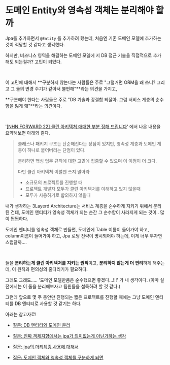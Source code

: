 # 도메인 Entity와 영속성 객체는 분리해야 할까

Jpa를 추가하면서 `@Entity` 를 추가하려 했는데, 처음엔 기존 도메인 모델에 추가하는 것이 적당할 것 같다고 생각했다.

하지만, 비즈니스 영역을 해결하는 도메인 모델에 저 DB 접근 기술을 직접적으로 추가해도 되는걸까? 고민이 되었다.

<br/>

이 고민에 대해서 **구분하지 않는다는 사람들은 주로 "그럴거면 ORM을 왜 쓰니? 그리고 그 둘의 변경 주기가 같아서 불편해"**라는 의견을 가지고,

**구분해야 한다는 사람들은 주로 "DB 기술과 강결합 되잖아. 그럼 서비스 계층의 순수함을 잃게 돼"**라는 의견이다.

<br/>

'[[NHN FORWARD 22] 클린 아키텍처 애매한 부분 정해 드립니다](https://youtu.be/g6Tg6_qpIVc?t=2047)' 에서 나온 내용을 요약해보면 아래와 같다.

> 클래스나 패키지 구조는 단순해진다는 장점이 있지만, 영속성 계층과 도메인 계층이 하나로 붙어버리는 단점이 있다.
>
> 분리하면 핵심 업무 규칙에 대한 고민에 집중할 수 있으며 이 이점이 더 크다.
>
> 다만 클린 아키텍처 이럴땐 쓰지 말아라
>
> - 소규모의 프로젝트를 진행할 때
> - 프로젝트 개발자 모두가 클린 아키텍처를 이해하고 있지 않을때
> - 모두가 사용하기로 합의하지 않을때



내가 생각하는 3Layerd Architecture는 서비스 계층을 순수하게 지키기 위해서 분리된 건데, 도메인 엔티티가 영속성 객체가 되는 순간 그 순수함이 사라지게 되는 것이.. 많이 찝찝하다.

도메인 엔티티를 영속성 객체로 만들면, 도메인에 Table 이름이 들어가야 하고, column이름이 들어가야 하고, Jpa 로딩 전략이 명시되어야 하는데, 이게 너무 부자연스럽달까....

<br/>

둘을 **분리하는게 클린 아키텍처를 지키는 원칙**이고, **분리하지 않는게 더 편리**하게 해주는데, 이 원칙과 편의성의 줄다리기가 필요하다.

그래도 그래도..... '도메인 모델만큼은 순수했으면 좋겠다...!!!' 가 내 생각이다. (아마 실전에서는 이 둘을 분리해보자고 팀원들을 설득하려 할 것 같다.)

그런데 앞으로 몇 주 동안만 진행되는 짧은 프로젝트를 진행할 때에는 그냥 도메인 엔티티를 DB 엔티티로 사용할 것 같기는 하다.

아래는 참고자료!

- [질문: DB 엔티티와 도메인 분리](https://www.inflearn.com/community/questions/945855/db-%EC%97%94%ED%8B%B0%ED%8B%B0%EC%99%80-%EB%8F%84%EB%A9%94%EC%9D%B8-%EB%B6%84%EB%A6%AC?focusComment=280701)

- [질문: 진짜 객체지향에서는 jpa가 의미없는게 아닌가하는 생각](https://www.inflearn.com/community/questions/978220/%EC%A7%84%EC%A7%9C-%EA%B0%9D%EC%B2%B4%EC%A7%80%ED%96%A5%EA%B3%BC-%ED%85%8C%EC%8A%A4%ED%8A%B8%ED%95%98%EA%B8%B0-%EC%89%AC%EC%9A%B4-%EC%BD%94%EB%93%9C%EB%A5%BC-%EC%9C%84%ED%97%A4%EC%84%9C%EB%8A%94-jpa%EA%B0%80-%EC%9D%98%EB%AF%B8%EC%97%86%EB%8A%94%EA%B2%8C-%EC%95%84%EB%8B%8C%EA%B0%80%ED%95%98%EB%8A%94-%EC%83%9D%EA%B0%81%EC%9D%B4-%EB%93%A4%EC%96%B4%EC%9A%94)

- [질문: jpa의 더티체킹 사용에 대해서](https://www.inflearn.com/community/questions/947209/jpa%EC%9D%98-%EB%8D%94%ED%8B%B0%EC%B2%B4%ED%82%B9-%EC%82%AC%EC%9A%A9%EC%97%90-%EB%8C%80%ED%95%B4%EC%84%9C)

- [질문: 도메인 객체와 영속성 객체를 구분하게 되면](https://www.inflearn.com/community/questions/1146350/%EB%8F%84%EB%A9%94%EC%9D%B8-%EA%B0%9D%EC%B2%B4%EC%99%80-%EC%98%81%EC%86%8D%EC%84%B1-%EA%B0%9D%EC%B2%B4%EB%A5%BC-%EA%B5%AC%EB%B6%84%ED%95%98%EA%B2%8C-%EB%90%98%EB%A9%B4)

